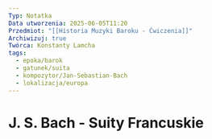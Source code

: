 ```yaml
---
Typ: Notatka
Data utworzenia: 2025-06-05T11:20
Przedmiot: "[[Historia Muzyki Baroku - Ćwiczenia]]"
Archiwizuj: true
Twórca: Konstanty Lamcha
tags:
  - epoka/barok
  - gatunek/suita
  - kompozytor/Jan-Sebastian-Bach
  - lokalizacja/europa
---
```

# J. S. Bach - Suity Francuskie